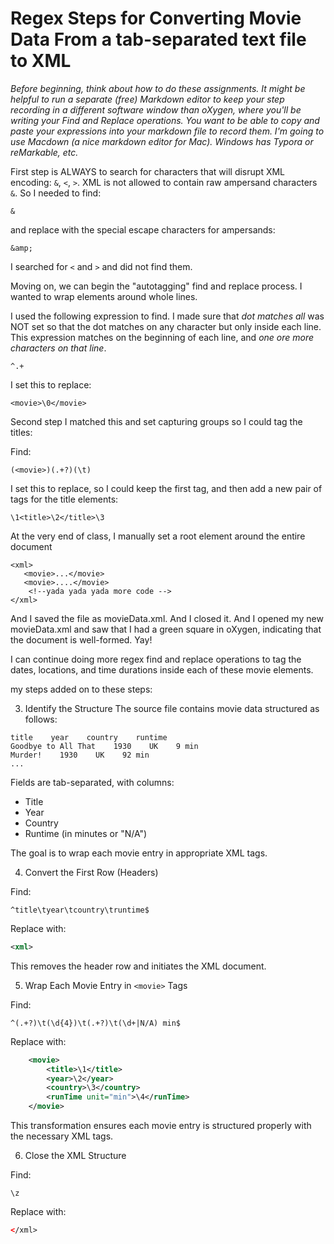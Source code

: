 # Regex Steps for Converting Movie Data From a tab-separated text file to XML

*Before beginning, think about how to do these assignments. It might be helpful to run a separate (free) Markdown editor to keep
your step recording in a different software window than oXygen, where you'll be writing your Find and Replace operations.
You want to be able to copy and paste your expressions into your markdown file to record them. 
I'm going to use Macdown (a nice markdown editor for Mac). Windows has Typora or reMarkable, etc.*


First step is ALWAYS to search for characters that will disrupt XML encoding: 
`&`, `<`, `>`. 
XML is not allowed to contain raw ampersand characters `&`. 
So I needed to find:

```
&
```
and replace with the special escape characters for ampersands:
```
&amp;
```
I searched for `<` and `>` and did not find them. 


Moving on, we can begin the "autotagging" find and replace process.
I wanted to wrap elements around whole lines. 

I used the following expression to find. 
I made sure that *dot matches all* was NOT set so that
the dot matches on any character but only inside each line. 
This expression matches on the beginning of each line, 
and *one ore more characters on that line*.

```
^.+
```
I set this to replace:
```
<movie>\0</movie>
```

Second step I matched this and set capturing groups so I could tag the titles:

Find: 
```
(<movie>)(.+?)(\t)
```



I set this to replace, so I could keep the first tag, and then add a new pair of tags for the title elements:
```
\1<title>\2</title>\3
```
At the very end of class, I manually set a root element around the entire document 
```
<xml>
   <movie>...</movie>
   <movie>....</movie>
    <!--yada yada yada more code -->   
</xml>
```

And I saved the file as movieData.xml.
And I closed it.
And I opened my new movieData.xml and saw that I had a green square in oXygen, indicating 
that the document is well-formed. Yay!

I can continue doing more regex find and replace operations to tag the dates, locations, and time durations inside each of these movie elements. 





my steps added on to these steps:



3. Identify the Structure
The source file contains movie data structured as follows:

```
title    year    country    runtime
Goodbye to All That    1930    UK    9 min
Murder!    1930    UK    92 min
...
```

Fields are tab-separated, with columns:
- Title
- Year
- Country
- Runtime (in minutes or "N/A")

The goal is to wrap each movie entry in appropriate XML tags.



4. Convert the First Row (Headers)

Find:
```regex
^title\tyear\tcountry\truntime$
```

Replace with:
```xml
<xml>
```

This removes the header row and initiates the XML document.



5. Wrap Each Movie Entry in `<movie>` Tags

Find:
```regex
^(.+?)\t(\d{4})\t(.+?)\t(\d+|N/A) min$
```

Replace with:
```xml
    <movie>
        <title>\1</title>
        <year>\2</year>
        <country>\3</country>
        <runTime unit="min">\4</runTime>
    </movie>
```

This transformation ensures each movie entry is structured properly with the necessary XML tags.



6. Close the XML Structure

Find:  
```regex
\z
```

Replace with:  
```xml
</xml>


